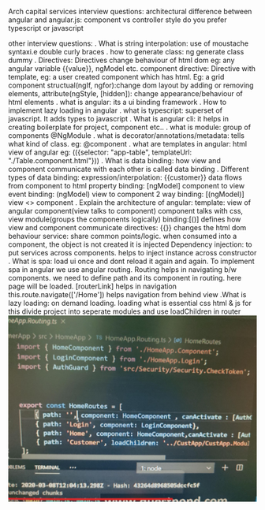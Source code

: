 Arch capital services interview questions:
architectural difference between angular and angular.js: component vs controller style
do you prefer typescript or javascript

other interview questions:
. What is string interpolation: use of moustache syntaxi.e double curly braces
. how to generate class: ng generate class dummy
. Directives: Directives change behaviour of html dom eg: any angular variable 
    {{value}}, ngModel etc.
    component directive: Directive with template, eg: a user created component 
    which has html. Eg: a grid component <grid></grid>
    structual(ngIf, ngfor):change dom layout by adding or removing elements,
    attribute(ngStyle, [hidden]): change appearance/behaviour of html elements
. what is angular: its a ui binding framework
. How to implement lazy loading in angular
. what is typescript: superset of javascript. It adds types to javascript
. What is angular cli: it helps in creating boilerplate for project, component etc..
. what is module: group of components @NgModule
. what is decorator/annotations/metadata: tells what kind of class. eg: @component
. what are templates in angular: html view of angular
    eg: (({selector: "app-table", templateUrl: "./Table.component.html"}))
. What is data binding: how view and component communicate with each other is called data binding
. Different types of data binding:
    expression/interpolation: <td>{{customer}}</td> data flows from component to html
    property binding: [ngModel] component to view
    event binding: (ngModel) view to component
    2 way binding: [(ngModel)] view <> component
. Explain the architecture of angular:
    template: view of angular
    component(view talks to component) component talks with css, view
    module(groups the components logically)
    binding:[()] defines how view and component communicate
    directives: {{}} changes the html dom behaviour
    service: share common points/logic. when consumed into a component, the object is not created it is injected
    Dependency injection: to put services across components. helps to inject instance across constructor
. What is spa: load ui once and dont reload it again and again. To implement spa in angular we use angular routing. Routing helps in navigating b/w components. we need to define path and its component in routing.
    <router-outlet></router-outlet> here page will be loaded.
    [routerLink] helps in navigation
    this.route.navigate(['/Home']) helps navigation from behind view
.What is lazy loading: on demand loading. loading what is essential css html & js
    for this divide project into seperate modules and use loadChildren in router
    ![eg](https://github.com/aditya-vardhan/practice-interview/blob/master/interview-questions/images/angular/lazy-loading.jpg)
    
